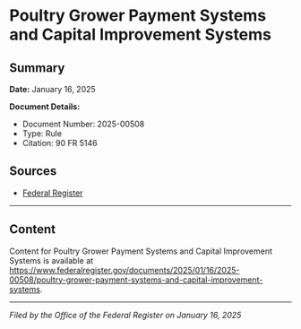 # Poultry Grower Payment Systems and Capital Improvement Systems

## Summary

**Date:** January 16, 2025

**Document Details:**
- Document Number: 2025-00508
- Type: Rule
- Citation: 90 FR 5146

## Sources
- [Federal Register](https://www.federalregister.gov/documents/2025/01/16/2025-00508/poultry-grower-payment-systems-and-capital-improvement-systems)

---

## Content

Content for Poultry Grower Payment Systems and Capital Improvement Systems is available at https://www.federalregister.gov/documents/2025/01/16/2025-00508/poultry-grower-payment-systems-and-capital-improvement-systems.

---

*Filed by the Office of the Federal Register on January 16, 2025*
